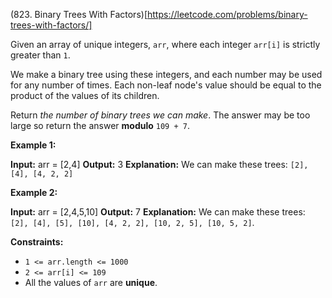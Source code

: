 (823. Binary Trees With Factors)[https://leetcode.com/problems/binary-trees-with-factors/]

Given an array of unique integers, `arr`, where each integer `arr[i]` is strictly greater than `1`.

We make a binary tree using these integers, and each number may be used for any number of times. Each non-leaf node's value should be equal to the product of the values of its children.

Return _the number of binary trees we can make_. The answer may be too large so return the answer **modulo** `109 + 7`.

**Example 1:**

**Input:** arr = \[2,4\]
**Output:** 3
**Explanation:** We can make these trees: `[2], [4], [4, 2, 2]`

**Example 2:**

**Input:** arr = \[2,4,5,10\]
**Output:** 7
**Explanation:** We can make these trees: `[2], [4], [5], [10], [4, 2, 2], [10, 2, 5], [10, 5, 2]`.

**Constraints:**

*   `1 <= arr.length <= 1000`
*   `2 <= arr[i] <= 109`
*   All the values of `arr` are **unique**.